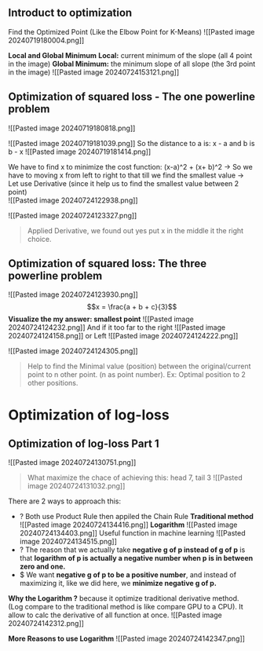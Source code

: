## Introduct to optimization
Find the Optimized Point (Like the Elbow Point for K-Means)
![[Pasted image 20240719180004.png]]

**Local and Global Minimum**
**Local:** current minimum of the slope (all 4 point in the image)
**Global Minimum:** the minimum slope of all slope (the 3rd point in the image)
![[Pasted image 20240724153121.png]]


## Optimization of squared loss - The one powerline problem 
![[Pasted image 20240719180818.png]]

![[Pasted image 20240719181039.png]]
So the distance to a is: x - a 
and b is b - x
![[Pasted image 20240719181414.png]] 

We have to find x to minimize the cost function: (x-a)^2 + (x+ b)^2 -> So we have to moving x from left to right to that till we find the smallest value -> Let use Derivative (since it help us to find the smallest value between 2 point)  
 ![[Pasted image 20240724122938.png]]

![[Pasted image 20240724123327.png]]
> Applied Derivative, we found out yes put x in the middle it the right choice.

## Optimization of squared loss: The three powerline problem
![[Pasted image 20240724123930.png]]
$$x = \frac{a + b + c}{3}$$
**Visualize the my answer: smallest point**
![[Pasted image 20240724124232.png]]
And if it too far to the right
![[Pasted image 20240724124158.png]]
or Left
![[Pasted image 20240724124222.png]]

![[Pasted image 20240724124305.png]]
> Help to find the Minimal value (position) between the original/current point to n other point. (n as  point number). Ex: Optimal position to 2 other positions.

# Optimization of log-loss
## Optimization of log-loss Part 1

![[Pasted image 20240724130751.png]]
> What maximize the chace of achieving this: head 7, tail 3
![[Pasted image 20240724131032.png]]

There are 2 ways to approach this: 
+ ? Both use Product Rule then appiled the Chain Rule
**Traditional method**
![[Pasted image 20240724134416.png]]
**Logarithm**
![[Pasted image 20240724134403.png]]
Useful function in machine learning
![[Pasted image 20240724134515.png]]
+ ? The reason that we actually take **negative g of p instead of g of p** is that **logarithm of p is actually a negative number when p is in between zero and one.**
+ $ We want **negative g of p to be a positive number**, and instead of maximizing it, like we did here, we **minimize negative g of p.**


**Why the Logarithm ?** because it optimize traditional derivative method. (Log compare to the traditional method is like compare GPU to a CPU). It allow to calc the derivative of all function at once. ![[Pasted image 20240724142312.png]]

**More Reasons to use Logarithm**
![[Pasted image 20240724142347.png]]


